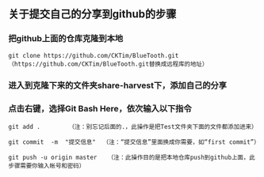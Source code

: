## 关于提交自己的分享到github的步骤

### 把github上面的仓库克隆到本地
```
git clone https://github.com/CKTim/BlueTooth.git（https://github.com/CKTim/BlueTooth.git替换成远程库的地址）
```
### 进入到克隆下来的文件夹share-harvest下，添加自己的分享
### 点击右键，选择Git Bash Here，依次输入以下指令
```
git add .        （注：别忘记后面的.，此操作是把Test文件夹下面的文件都添加进来）
```
```
git commit  -m  "提交信息"  （注：“提交信息”里面换成你需要，如“first commit”）
```
```
git push -u origin master   （注：此操作目的是把本地仓库push到github上面，此步骤需要你输入帐号和密码）
```
